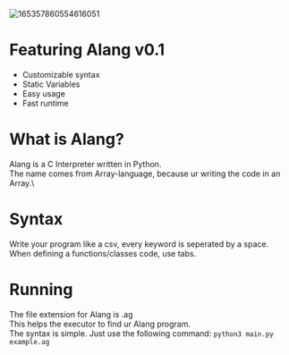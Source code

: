 ![165357860554616051](https://user-images.githubusercontent.com/89941741/170521171-b6e9018b-8f78-4cd5-a7a7-9af65a26ea08.png)
# Featuring Alang v0.1
- Customizable syntax
- Static Variables
- Easy usage
- Fast runtime
# What is Alang?
Alang is a C Interpreter written in Python.\
The name comes from Array-language, because ur writing the code in an Array.\
# Syntax
Write your program like a csv, every keyword is seperated by a space.\
When defining a functions/classes code, use tabs.
# Running
The file extension for Alang is .ag\
This helps the executor to find ur Alang program.\
The syntax is simple. Just use the following command:
`python3 main.py example.ag`
